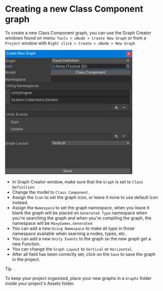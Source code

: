 # Creating a new Class Component graph

To create a new Class Component graph, you can use the Graph Creator windows found on menu: `Tools > uNode > Create New Graph` or from a `Project` window with `Right click > Create > uNode > New Graph`

![](../../../images/graph_reference_class-component_create-graph1.png)

- In Graph Creator window, make sure that the `Graph` is set to `Class Definition`.
- Change the model to `Class Component`.
- Assign the `Icon` to set the graph Icon, or leave it none to use default icon instead.
- Assign the `Namespace` to set the graph namespace, when you leave it blank the graph will be placed on `Generated Type` namespace when you're searching the graph and when you're compiling the graph, the namespace will be `MaxyGames.Generated`
- You can add a new `Using Namespace` to make all type in those namespace available when searning a nodes, types, etc.
- You can add a new `Unity Events` to the graph so the new graph get a new Function.
- You can change the `Graph Layout` to `Vertical` or `Horizontal`.
- After all field has been correctly set, click on the `Save` to save the graph in the project.

> [!TIP]
> To keep your project organized, place your new graphs in a `Graphs` folder inside your project's Assets folder.